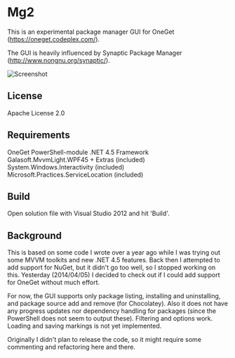 Mg2
===

This is an experimental package manager GUI for OneGet
(https://oneget.codeplex.com/).

The GUI is heavily influenced by Synaptic Package Manager
(http://www.nongnu.org/synaptic/).

![Screenshot](https://raw.githubusercontent.com/henjuv/Mg2/master/screenshot.png)

License
-------

Apache License 2.0

Requirements
------------

OneGet PowerShell-module
.NET 4.5 Framework
Galasoft.MvvmLight.WPF45 + Extras (included)
System.Windows.Interactivity (included)
Microsoft.Practices.ServiceLocation (included)

Build
-----

Open solution file with Visual Studio 2012 and hit 'Build'.

Background
----------

This is based on some code I wrote over a year ago while I was trying out
some MVVM toolkits and new .NET 4.5 features. Back then I attempted to add
support for NuGet, but it didn't go too well, so I stopped working on this.
Yesterday (2014/04/05) I decided to check out if I could add support for
OneGet without much effort.

For now, the GUI supports only package listing, installing and uninstalling,
and package source add and remove (for Chocolatey). Also it does not have any
progress updates nor dependency handling for packages (since the PowerShell
does not seem to output these). Filtering and options work. Loading and saving
markings is not yet implemented.

Originally I didn't plan to release the code, so it might require some
commenting and refactoring here and there.
